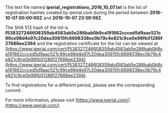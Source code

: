 The text file named **iperial_registrations_2016_10_07.txt** is the list of registration hashes created by iperial.com during the period between **2016-10-07 00:00:00Z** and **2016-10-07 23:59:59Z**.

The SHA 512 hash of the list is **f538327246608359ab4583ab5e286bab0b9ca191662ccced5d9aac521c99ce98d4e97c20dea30615fc6698338ec0b79c4e821c9ce0e98fb01286f27686ee2394** and the registration certificate for the list can be viewed at [https://www.iperial.com/cert/f538327246608359ab4583ab5e286bab0b9ca191662ccced5d9aac521c99ce98d4e97c20dea30615fc6698338ec0b79c4e821c9ce0e98fb01286f27686ee2394](https://www.iperial.com/cert/f538327246608359ab4583ab5e286bab0b9ca191662ccced5d9aac521c99ce98d4e97c20dea30615fc6698338ec0b79c4e821c9ce0e98fb01286f27686ee2394).

To find registrations for a different period, please see the corresponding commit.

For more information, please visit [https://www.iperial.com/](https://www.iperial.com/)
